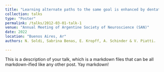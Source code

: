 ```yaml
---
title: "Learning alternate paths to the same goal is enhanced by dentate gyrus processing"
collection: talks
type: "Poster"
permalink: /talks/2012-03-01-talk-1
venue: "Annual Meeting of Argentine Society of Neuroscience (SAN)"
date: 2022
location: "Buenos Aires, Ar"
authors: N. Soldi, Sabrina Benas, E. Kropff, A. Schinder & V. Piatti.
 
---
```


This is a description of your talk, which is a markdown files that can be all markdown-ified like any other post. Yay markdown!
